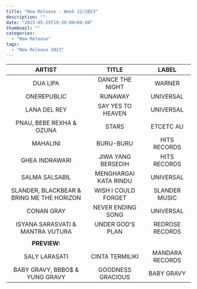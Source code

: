 ```yaml
---
title: "New Release - Week 22/2023"
description: ""
date: "2023-05-29T19:30:00+08:00"
thumbnail: ""
categories:
  - "New Release"
tags:
  - "New Release 2023"
---
```

<!--more-->
|ARTIST|TITLE|LABEL|
|:----:|:----:|:----:|
|DUA LIPA|DANCE THE NIGHT|WARNER|
|ONEREPUBLIC|RUNAWAY|UNIVERSAL|
|LANA DEL REY|SAY YES TO HEAVEN|UNIVERSAL|
|PNAU, BEBE REXHA & OZUNA|STARS|ETCETC AU|
|MAHALINI|BURU-BURU|HITS RECORDS|
|GHEA INDRAWARI|JIWA YANG BERSEDIH|HITS RECORDS|
|SALMA SALSABIL|MENGHARGAI KATA RINDU|UNIVERSAL|
|SLANDER, BLACKBEAR & BRING ME THE HORIZON|WISH I COULD FORGET|SLANDER MUSIC|
|CONAN GRAY|NEVER ENDING SONG|UNIVERSAL|
|ISYANA SARASVATI & MANTRA VUTURA|UNDER GOD'S PLAN|REDROSE RECORDS|
| | | |
|**PREVIEW:**| | |
|SALY LARASATI|CINTA TERMILIKI|MANDARA RECORDS|
|BABY GRAVY, BBBO$ & YUNG GRAVY|GOODNESS GRACIOUS|BABY GRAVY|